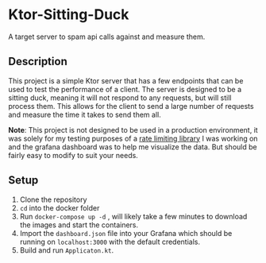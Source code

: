 # Ktor-Sitting-Duck
A target server to spam api calls against and measure them.

## Description
This project is a simple Ktor server that has a few endpoints that can be used to test the performance of a client. The server is designed to be a sitting duck, meaning it will not respond to any requests, but will still process them. This allows for the client to send a large number of requests and measure the time it takes to send them all.

**Note**: This project is not designed to be used in a production environment, it was solely for my testing purposes of a [rate limiting library](https://github.com/Pythonista7/doorman-kotlin-client) I was working on and the grafana dashboard was to help me visualize the data. But should be fairly easy to modify to suit your needs.


## Setup
1. Clone the repository
2. `cd` into the docker folder
3. Run `docker-compose up -d` , will likely take a few minutes to download the images and start the containers.
4. Import the `dashboard.json` file into your Grafana which should be running on `localhost:3000` with the default credentials.
5. Build and run `Applicaton.kt`.

